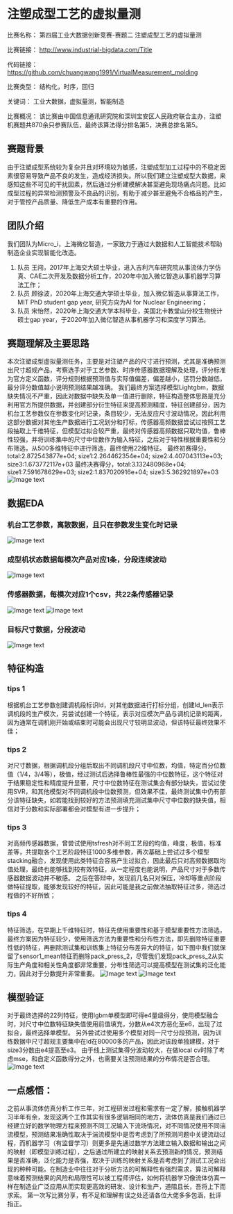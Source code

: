 # 注塑成型工艺的虚拟量测

比赛名称：
第四届工业大数据创新竞赛-赛题二 注塑成型工艺的虚拟量测

比赛链接：
http://www.industrial-bigdata.com/Title

代码链接：
https://github.com/chuangwang1991/VirtualMeasurement_molding

比赛类型：
结构化，时序，回归

关键词：
工业大数据，虚拟量测，智能制造

比赛概况：
该比赛由中国信息通讯研究院和深圳宝安区人民政府联合主办，注塑机赛题共870余只参赛队伍，最终该算法得分排名第5，决赛总排名第5。

## 赛题背景
由于注塑成型系统较为复杂并且对环境较为敏感，注塑成型加工过程中的不稳定因素很容易导致产品不良的发生，造成经济损失。所以我们建立注塑成型大数据，来感知这些不可见的干扰因素，然后通过分析建模解决甚至避免现场痛点问题。比如成型过程的异常检测预警及不良品的识别，有助于减少甚至避免不合格品的产生，对于管控产品质量、降低生产成本有重要的作用。

## 团队介绍
我们团队为Micro_i，上海微亿智造，一家致力于通过大数据和人工智能技术帮助制造企业实现智能化改造。
1. 队员 王闯，2017年上海交大硕士毕业，进入吉利汽车研究院从事流体力学仿真、CAE二次开发及数据分析工作，2020年中加入微亿智造从事机器学习算法工作；
2. 队员 顾徐波，2020年上海交通大学硕士毕业，加入微亿智造从事算法工作，MIT PhD student gap year, 研究方向为AI for Nuclear  Engineering；
3. 队员 宋怡然，2020年上海交通大学本科毕业，美国北卡教堂山分校生物统计硕士gap year，于2020年加入微亿智造从事机器学习和深度学习算法。

## 赛题理解及主要思路
本次注塑成型虚拟量测任务，主要是对注塑产品的尺寸进行预测，尤其是准确预测出尺寸超规产品，考察选手对于工艺参数、时序传感器数据理解及处理，评分标准为官方定义函数，评分规则根据预测值与实际值偏差，偏差越小，惩罚分数越低，最分评分数值越小说明预测结果越准确。
我们最终方案选择模型Lightgbm，数据缺失情况不严重，因此对数据中缺失及单一值进行删除，特征构造整体思路是充分利用官方所提供数据，并创建部分衍生特征来提高预测精度，特征创建部分，因为机台工艺参数仅在参数变化时记录，条目较少，无法反应尺寸波动情况，因此利用这部分数据对其他生产数据进行工况划分和打标，传感器高频数据尝试过按照工艺段抽取上千维特征，但模型过拟合较严重，最终对传感器高频数据只取均值，鲁棒性较强，并将训练集中的尺寸中位数作为输入特征，之后对于特性根据重要性和分布筛选，从500多维特征中进行筛选，最终使用22维特征。
最终初赛得分，total:2.872543877e+04; size1:2.264462354e+04; size2:4.407043113e+03; size3:1.673772117e+03
最终决赛得分，total:3.132480968e+04; size1:7.591678629e+03; size2:1.837020916e+04; size3:5.362921897e+03
![Image text](https://github.com/chuangwang1991/VirtualMeasurement_molding/blob/main/pics/%E6%8A%80%E6%9C%AF%E6%9E%B6%E6%9E%84.png)


## 数据EDA
### 机台工艺参数，离散数据，且只在参数发生变化时记录
![Image text](https://github.com/chuangwang1991/VirtualMeasurement_molding/blob/main/pics/%E6%9C%BA%E5%8F%B0%E5%B7%A5%E8%89%BA%E5%8F%82%E6%95%B0.png)

### 成型机状态数据每模次产品对应1条，分段连续波动
![Image text](https://github.com/chuangwang1991/VirtualMeasurement_molding/blob/main/pics/%E6%88%90%E5%9E%8B%E6%9C%BA%E7%8A%B6%E6%80%81%E5%8F%82%E6%95%B0.png)


### 传感器数据，每模次对应1个csv，共22条传感器记录
![Image text](https://github.com/chuangwang1991/VirtualMeasurement_molding/blob/main/pics/%E4%BC%A0%E6%84%9F%E5%99%A8%E6%95%B0%E6%8D%AE-sensor1.png)
![Image text](https://github.com/chuangwang1991/VirtualMeasurement_molding/blob/main/pics/%E4%BC%A0%E6%84%9F%E5%99%A8%E6%95%B0%E6%8D%AE.png)


### 目标尺寸数据，分段波动
![Image text](https://github.com/chuangwang1991/VirtualMeasurement_molding/blob/main/pics/%E5%B0%BA%E5%AF%B8%E6%95%B0%E6%8D%AE.png)


## 特征构造
### tips 1
根据机台工艺参数创建调机段标识Id，对其他数据进行打标分组，创建Id_len表示调机段的生产模次，另尝试创建一个特征，表示对应模次产品与调机记录的距离，因为通常在调机刚开始或结束时可能会出现尺寸较明显波动，但该特征最终效果不佳；


### tips 2
对尺寸数据，根据调机段分组后取出不同调机段尺寸中位数，均值，特定百分位数值（1/4，3/4等），极值，经过测试后选择鲁棒性最强的中位数特征，这个特征对于结果稳定性和精度提升显著，尺寸中位数特征在测试集会有部分缺失，尝试过使用SVR，和其他模型对不同调机段中位数预测，但效果不佳，最终测试集中仍有部分该特征缺失，如若能找到较好的方法预测填充测试集中尺寸中位数的缺失值，相信对于分数和实际部署都会对模型有进一步提升；


### tips 3
对高频传感器数据，曾尝试使用tsfresh对不同工艺段的均值，峰度，极值，标准差等，共提取各个工艺阶段特征1000多维参数，再次基础上尝试过多个模型stacking融合，发现使用此类特征会容易产生过拟合，因此最后只对高频数据取均值处理，最终也能够找到较有效特征，从一定程度也能说明，产品尺寸对于多数传感器数据波动并不敏感。
之后在答辩中，发现前几名只对保压，冷却等重点阶段做特征提取，能够发现较好的特征，因此可能是我之前做法抽取特征过多，筛选过程做的不好所致；


### tips 4
特征筛选，在早期上千维特征时，特征先使用重要性和基于模型重要性方法筛选，最终方案因为特征较少，使用筛选方法为重要性和分布性方法，即先删除特征重要性低的特征，再删除测试集和训练集上特征分布差异大的特征，如下图中我们就保留了sensor1_mean特征而删除pack_press_2，尽管我们发现pack_press_2从实际生产角度和相关性角度都非常重要，分布性筛选可以提高模型在测试集的泛化能力，因此对于分数提升非常重要。
![Image text](https://github.com/chuangwang1991/VirtualMeasurement_molding/blob/main/pics/%E5%88%86%E5%B8%83%E8%89%AF%E5%A5%BD.png)
![Image text](https://github.com/chuangwang1991/VirtualMeasurement_molding/blob/main/pics/%E5%88%86%E5%B8%83%E8%BE%83%E5%B7%AE.png)



## 模型验证
对于最终选择的22列特征，使用lgbm单模型即可得e4量级得分，使用模型融合时，对尺寸中位数特征缺失值使用前值填充，分数从e4次方恶化至e6，出现了过拟合，最终选择单模型。
另外尝试过使用多个模型对同一尺寸分段预测，因为训练数据中尺寸超规主要集中在Id在80000多的产品，因此对该段单独建模，对于size3分数由e4提高至e3。
由于线上测试集得分波动较大，在做local cv时除了考虑mse，和自定义函数得分之外，也需要关注预测结果的分布情况是否合理。
![Image text](https://github.com/chuangwang1991/VirtualMeasurement_molding/blob/main/pics/%E9%A2%84%E6%B5%8B%E7%BB%93%E6%9E%9C.png)

## 一点感悟：
之前从事流体仿真分析工作三年，对工程研发过程和需求有一定了解，接触机器学习半年有余，发现这两个工作其实有很多逻辑相同的地方，流体仿真是我们通过已经建立好的数学物理方程来预测不同工况输入下流场情况，对不同情况使用不同湍流模型，预测结果准确性取决于湍流模型中是否考虑到了所预测问题中关键流动过程，而机器学习（有监督学习）则更多是先通过数学方法建立输入数据和输出之间的映射（即模型训练过程），之后通过所建立的映射关系去预测新的情况，预测结果是否准确，泛化能力是否强，取决于训练的映射关系是否考虑到了测试工况会出现的种种可能。在制造业中往往对于分析方法的可解释性有强烈需求，算法可解释意味着预测结果的风险和局限性可以被工程师评估，如何将机器学习像流体仿真一样在制造业广泛应用从而实现更高效的研发、设计和生产，道阻且长，吾将上下而求索。
第一次写比赛分享，有不足和理解有误之处还请各位大佬多多包涵，批评指正。

